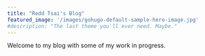 ```yaml
---
title: "Redd Tsai's Blog"
featured_image: '/images/gohugo-default-sample-hero-image.jpg'
#description: "The last theme you'll ever need. Maybe."
---
```

Welcome to my blog with some of my work in progress.